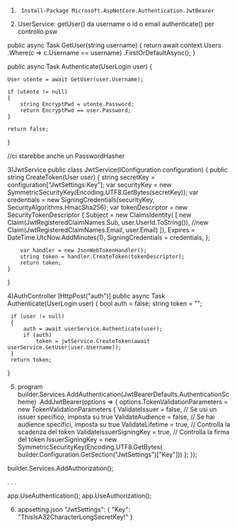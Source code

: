 1)  
        Install-Package Microsoft.AspNetCore.Authentication.JwtBearer

2) UserService:
getUser() da username o id o email
authenticate() per controllo psw

public async Task<User> GetUser(string username)
{
    return await context.Users
        .Where(c => c.Username == username)
        .FirstOrDefaultAsync();
}

public async Task<bool> Authenticate(UserLogin user)
{

    User utente = await GetUser(user.Username);

    if (utente != null)
    {
        string EncryptPwd = utente.Password;
        return EncryptPwd == user.Password;
    }

    return false;
}

//ci starebbe anche un PasswordHasher 

3)JwtService
public class JwtService(IConfiguration configuration)
{
    public string CreateToken(User user)
    {
        string secretKey = configuration["JwtSettings:Key"];
        var securityKey = new SymmetricSecurityKey(Encoding.UTF8.GetBytes(secretKey));
        var credentials = new SigningCredentials(securityKey, SecurityAlgorithms.HmacSha256);
        var tokenDescriptor = new SecurityTokenDescriptor
        {
            Subject = new ClaimsIdentity(
            [
                new Claim(JwtRegisteredClaimNames.Sub, user.UserId.ToString()),
                //new Claim(JwtRegisteredClaimNames.Email, user.Email)
            ]),
            Expires = DateTime.UtcNow.AddMinutes(1),
            SigningCredentials = credentials,
        };

        var handler = new JsonWebTokenHandler();
        string token = handler.CreateToken(tokenDescriptor);
        return token;
    }
}

4)AuthController
 [HttpPost("auth")]
 public async Task<string> Authenticate(UserLogin user)
 {
     bool auth = false;
     string token = "";

     if (user != null)
     {
         auth = await userService.Authenticate(user);
         if (auth)
             token = jwtService.CreateToken(await userService.GetUser(user.Username));
     }
     return token;
 }

5) program
builder.Services.AddAuthentication(JwtBearerDefaults.AuthenticationScheme)
.AddJwtBearer(options =>
{
    options.TokenValidationParameters = new TokenValidationParameters
    {
        ValidateIssuer = false, // Se usi un issuer specifico, imposta su true
        ValidateAudience = false, // Se hai audience specifici, imposta su true
        ValidateLifetime = true, // Controlla la scadenza del token
        ValidateIssuerSigningKey = true, // Controlla la firma del token
        IssuerSigningKey = new SymmetricSecurityKey(Encoding.UTF8.GetBytes(
            builder.Configuration.GetSection("JwtSettings")["Key"]))
    };
});

builder.Services.AddAuthorization();

.
.
.

app.UseAuthentication();
app.UseAuthorization();

6) appsetting.json
    "JwtSettings": {
        "Key": "ThisIsA32CharacterLongSecretKey!"
    }
